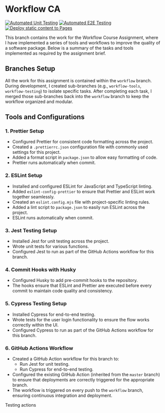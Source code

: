 # Workflow CA
[![Automated Unit Testing](https://github.com/Whisperpiano/social-media-client/actions/workflows/unit-test.yml/badge.svg)](https://github.com/Whisperpiano/social-media-client/actions/workflows/unit-test.yml)
[![Automated E2E Testing](https://github.com/Whisperpiano/social-media-client/actions/workflows/e2e-test.yml/badge.svg)](https://github.com/Whisperpiano/social-media-client/actions/workflows/e2e-test.yml)
[![Deploy static content to Pages](https://github.com/Whisperpiano/social-media-client/actions/workflows/pages.yml/badge.svg)](https://github.com/Whisperpiano/social-media-client/actions/workflows/pages.yml)

This branch contains the work for the Workflow Course Assignment, where I have implemented a series of tools and workflows to improve the quality of a software package. Below is a summary of the tasks and tools implemented as required by the assignment brief.

## Branches Setup

All the work for this assignment is contained within the `workflow` branch. During development, I created sub-branches (e.g., `workflow-tools`, `workflow-testing`) to isolate specific tasks. After completing each task, I merged those sub-branches back into the `workflow` branch to keep the workflow organized and modular.

## Tools and Configurations

### 1. **Prettier Setup**
   - Configured Prettier for consistent code formatting across the project.
   - Created a `.prettierrc.json` configuration file with commonly used settings for this project.
   - Added a format script in `package.json` to allow easy formatting of code.
   - Prettier runs automatically when commit.
     
### 2. **ESLint Setup**
   - Installed and configured ESLint for JavaScript and TypeScript linting.
   - Added `eslint-config-prettier` to ensure that Prettier and ESLint work together seamlessly.
   - Created an `eslint.config.mjs` file with project-specific linting rules.
   - Added a lint script to `package.json` to easily run ESLint across the project.
   - ESLint runs automatically when commit.

### 3. **Jest Testing Setup**
   - Installed Jest for unit testing across the project.
   - Wrote unit tests for various functions.
   - Configured Jest to run as part of the GitHub Actions workflow for this branch.

### 4. **Commit Hooks with Husky**

- Configured Husky to add pre-commit hooks to the repository.
- The hooks ensure that ESLint and Prettier are executed before every commit to maintain code quality and consistency.

### 5. **Cypress Testing Setup**
   - Installed Cypress for end-to-end testing.
   - Wrote tests for the user login functionality to ensure the flow works correctly within the UI.
   - Configured Cypress to run as part of the GitHub Actions workflow for this branch.

### 6. **GitHub Actions Workflow**
   - Created a GitHub Action workflow for this branch to:
     - Run Jest for unit testing.
     - Run Cypress for end-to-end testing.
   - Configured the existing GitHub Action (inherited from the `master` branch) to ensure that deployments are correctly triggered for the appropriate branch.
   - The workflow is triggered on every push to the `workflow` branch, ensuring continuous integration and deployment.

   Testing actions





